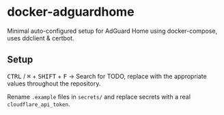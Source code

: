 # docker-adguardhome

Minimal auto-configured setup for AdGuard Home using docker-compose, uses ddclient & certbot.

## Setup
<kbd>CTRL</kbd> / <kbd>⌘</kbd> + <kbd>SHIFT</kbd> + <kbd>F</kbd> &rarr; Search for TODO, replace with the appropriate values throughout the repository.

Rename `.example` files in `secrets/` and replace secrets with a real `cloudflare_api_token`.